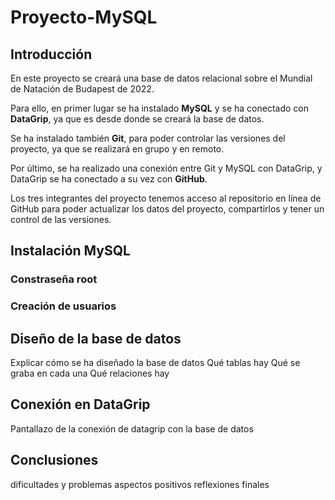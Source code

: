  
# Proyecto-MySQL #
## Introducción
En este proyecto se creará una base de datos relacional sobre el Mundial de Natación de Budapest de 2022.

Para ello, en primer lugar se ha instalado **MySQL** y se ha conectado con **DataGrip**, ya que es desde donde se creará la base de datos.

Se ha instalado también **Git**, para poder controlar las versiones del proyecto, ya que se realizará en grupo y en remoto.

Por último, se ha realizado una conexión entre Git y MySQL con DataGrip, y DataGrip se ha conectado a su vez con **GitHub**.

Los tres integrantes del proyecto tenemos acceso al repositorio en línea de GitHub para poder actualizar los datos del proyecto, compartirlos y tener un control de las versiones.
 
## Instalación MySQL

### Constraseña root

### Creación de usuarios

## Diseño de la base de datos
Explicar cómo se ha diseñado la base de datos
Qué tablas hay
Qué se graba en cada una
Qué relaciones hay

## Conexión en DataGrip
Pantallazo de la conexión de datagrip con la base de datos

## Conclusiones
dificultades y problemas
aspectos positivos
reflexiones finales


